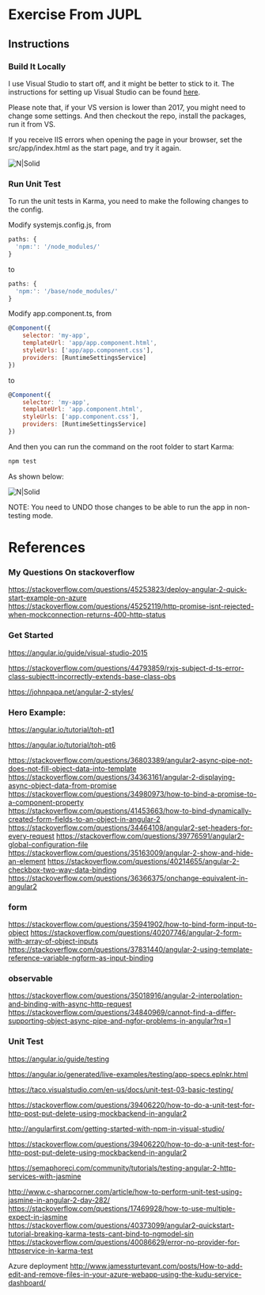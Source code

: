 # Exercise From JUPL

## Instructions 

### Build It Locally

I use Visual Studio to start off, and it might be better to stick to it. The instructions for setting up Visual Studio can be found [here](https://angular.io/guide/visual-studio-2015). 

Please note that, if your VS version is lower than 2017, you might need to change some settings. And then checkout the repo, install the packages, run it from VS.

If you receive IIS errors when opening the page in your browser, set the src/app/index.html as the start page, and try it again.


![N|Solid](https://zlxadhkust.files.wordpress.com/2017/07/upd-fail.png)



### Run Unit Test 

To run the unit tests in Karma, you need to make the following changes to the config.

Modify systemjs.config.js, from 
```javascript
paths: {
  'npm:': '/node_modules/'
}
```
to
```javascript
paths: {
  'npm:': '/base/node_modules/'
}
```

Modify app.component.ts, from 
```javascript
@Component({
    selector: 'my-app',
    templateUrl: 'app/app.component.html',
    styleUrls: ['app/app.component.css'],
    providers: [RuntimeSettingsService]
})
```
to
```javascript
@Component({
    selector: 'my-app',
    templateUrl: 'app.component.html',
    styleUrls: ['app.component.css'],
    providers: [RuntimeSettingsService]
})
```
	
And then you can run the command on the root folder to start Karma:
```sh
npm test
```

As shown below:


![N|Solid](https://zlxadhkust.files.wordpress.com/2017/07/002.png)


NOTE: You need to UNDO those changes to be able to run the app in non-testing mode.


# References

### My Questions On stackoverflow

https://stackoverflow.com/questions/45253823/deploy-angular-2-quick-start-example-on-azure
https://stackoverflow.com/questions/45252119/http-promise-isnt-rejected-when-mockconnection-returns-400-http-status


### Get Started

https://angular.io/guide/visual-studio-2015

https://stackoverflow.com/questions/44793859/rxjs-subject-d-ts-error-class-subjectt-incorrectly-extends-base-class-obs

https://johnpapa.net/angular-2-styles/

### Hero Example:
https://angular.io/tutorial/toh-pt1

https://angular.io/tutorial/toh-pt6

https://stackoverflow.com/questions/36803389/angular2-async-pipe-not-does-not-fill-object-data-into-template
https://stackoverflow.com/questions/34363161/angular-2-displaying-async-object-data-from-promise
https://stackoverflow.com/questions/34980973/how-to-bind-a-promise-to-a-component-property
https://stackoverflow.com/questions/41453663/how-to-bind-dynamically-created-form-fields-to-an-object-in-angular-2
https://stackoverflow.com/questions/34464108/angular2-set-headers-for-every-request
https://stackoverflow.com/questions/39776591/angular2-global-configuration-file
https://stackoverflow.com/questions/35163009/angular-2-show-and-hide-an-element
https://stackoverflow.com/questions/40214655/angular-2-checkbox-two-way-data-binding
https://stackoverflow.com/questions/36366375/onchange-equivalent-in-angular2

### form

https://stackoverflow.com/questions/35941902/how-to-bind-form-input-to-object
https://stackoverflow.com/questions/40207746/angular-2-form-with-array-of-object-inputs
https://stackoverflow.com/questions/37831440/angular-2-using-template-reference-variable-ngform-as-input-binding

### observable
https://stackoverflow.com/questions/35018916/angular-2-interpolation-and-binding-with-async-http-request
https://stackoverflow.com/questions/34840969/cannot-find-a-differ-supporting-object-async-pipe-and-ngfor-problems-in-angular?rq=1

### Unit Test
https://angular.io/guide/testing

https://angular.io/generated/live-examples/testing/app-specs.eplnkr.html

https://taco.visualstudio.com/en-us/docs/unit-test-03-basic-testing/

https://stackoverflow.com/questions/39406220/how-to-do-a-unit-test-for-http-post-put-delete-using-mockbackend-in-angular2

http://angularfirst.com/getting-started-with-npm-in-visual-studio/

https://stackoverflow.com/questions/39406220/how-to-do-a-unit-test-for-http-post-put-delete-using-mockbackend-in-angular2

https://semaphoreci.com/community/tutorials/testing-angular-2-http-services-with-jasmine

http://www.c-sharpcorner.com/article/how-to-perform-unit-test-using-jasmine-in-angular-2-day-282/
https://stackoverflow.com/questions/17469928/how-to-use-multiple-expect-in-jasmine
https://stackoverflow.com/questions/40373099/angular2-quickstart-tutorial-breaking-karma-tests-cant-bind-to-ngmodel-sin
https://stackoverflow.com/questions/40086629/error-no-provider-for-httpservice-in-karma-test

Azure deployment
http://www.jamessturtevant.com/posts/How-to-add-edit-and-remove-files-in-your-azure-webapp-using-the-kudu-service-dashboard/
